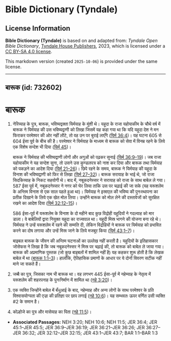 # Bible Dictionary (Tyndale)

## License Information

**Bible Dictionary (Tyndale)** is based on and adapted from: _Tyndale Open Bible Dictionary_, [Tyndale House Publishers](https://tyndaleopenresources.com/), 2023, which is licensed under a [CC BY-SA 4.0 license](https://creativecommons.org/licenses/by-sa/4.0/legalcode.en).

This markdown version (created `2025-10-06`) is provided under the same license.



--------------------------------

## बारूक (id: 732602)

बारूक
=====

1. नेरिय्याह के पुत्र, बारूक, भविष्यद्वक्ता यिर्मयाह के मुंशी थे। यहूदा के राजा यहोयाकीम के चौथे वर्ष में बारूक ने यिर्मयाह की उस भविष्यद्वाणी को लिखा जिसमें यह कहा गया था कि यदि यहूदा देश ने मन फिराकर परमेश्वर की ओर नहीं लौटे, तो वह उन पर बुराई लाएँगे ([यिर्म 36:4](https://ref.ly/Jer36:4))। यह घटना 605 से 604 ईसा पूर्व के बीच की है। परमेश्वर ने यिर्मयाह के माध्यम से बारूक को सेवा में विनम्र रहने के लिये एक विशेष सन्देश भी दिया ([यिर्म 45](https://ref.ly/Jer45:1-Jer45:5))।

    बारूक ने यिर्मयाह की भविष्यद्वाणी लोगों और अगुओं को पढ़कर सुनाई ([यिर्म 36:9–19](https://ref.ly/Jer36:9-Jer36:19))। जब राजा यहोयाकीम ने यह सन्देश सुना, तो उसने उस कुण्डलपत्र को नाश कर दिया और बारूक तथा यिर्मयाह को पकड़ने का आदेश दिया ([यिर्म 21–26](https://ref.ly/Jer36:21-Jer36:26))। छिपे रहने के समय, बारूक ने यिर्मयाह की यहूदा के विनाश की भविष्यद्वाणी को फिर से लिखा ([यिर्म 27–32](https://ref.ly/Jer36:27-Jer36:32))। बारूक सरायाह के भाई थे, जो राजा सिदकिय्याह के निकट सहयोगी थे। बाद में, नबूकदनेस्सर ने सरायाह को राजा के साथ बाबेल ले गया। 587 ईसा पूर्व में, नबूकदनेस्सर ने नगर को घेर लिया ताकि उस पर चढ़ाई की जा सके (यह यरूशलेम के अन्तिम विनाश से एक साल पहले हुआ था)। यिर्मयाह ने इस्राएल की भविष्य की पुनःस्थापना का प्रतीक दिखाने के लिये एक खेत मोल लिया। उन्होंने बारूक को मोल लेने की दस्तावेजों को सुरक्षित रखने का आदेश दिया ([यिर्म 32:12–15](https://ref.ly/Jer32:12-Jer32:15))।

    586 ईसा\-पूर्व में यरूशलेम के विनाश के दो महीने बाद कुछ विद्रोही यहूदियों ने गदल्याह को मार डाला। वे बाबेलियों द्वारा नियुक्त यहूदा का राज्यपाल था। यहूदी मिस्र भागने की योजना बना रहे थे। यिर्मयाह ने उन्हें यरूशलेम में रहने की सम्मति दी, लेकिन विद्रोहियों ने बारूक पर यिर्मयाह को प्रभावित करने का दोष लगाया और उन्हें मिस्र जाने के लिये मजबूर किया ([यिर्म 43:1–7](https://ref.ly/Jer43:1-Jer43:7))।

    बाइबल बारूक के जीवन की अन्तिम घटनाओं का उल्लेख नहीं करती है। यहूदियों के इतिहासकार जोसेफस ने लिखा है कि जब नबूकदनेस्सर ने मिस्र पर चढ़ाई की, तो बारूक को बाबेल ले जाया गया। बारूक की अप्रमाणिक पुस्तक (जो कुछ बाइबलों में शामिल नहीं है) यह कहकर शुरू होती है कि लेखक बाबेल में था ([बारूक 1:1–3](https://ref.ly/Bar1:1-Bar1:3))। हालाँकि, ऐतिहासिक प्रमाणों के आधार पर ये दोनों विवरण सटीक नहीं माने जा सकते हैं।

2. जब्बै का पुत्र, जिसका नाम भी बारूक था। वह लगभग 445 ईसा\-पूर्व में नहेम्याह के नेतृत्व में यरूशलेम की शहरपनाह के पुनःनिर्माण में शामिल था ([नहे 3:20](https://ref.ly/Neh3:20))।
3. एक व्यक्ति जिन्होंने बाबेल में बँधुआई के बाद, नहेम्याह और अन्य लोगों के साथ परमेश्वर के प्रति विश्वासयोग्यता की एज्रा की प्रतिज्ञा पर छाप लगाई ([नहे 10:6](https://ref.ly/Neh10:6))। यह सम्भवतः ऊपर वर्णित उसी व्यक्ति \#2 के समान है।
4. कोल्होजे का पुत्र और मासेयाह का पिता ([नहे 11:5](https://ref.ly/Neh11:5))।

* **Associated Passages:** NEH 3:20; NEH 10:6; NEH 11:5; JER 36:4; JER 45:1–JER 45:5; JER 36:9–JER 36:19; JER 36:21–JER 36:26; JER 36:27–JER 36:32; JER 32:12–JER 32:15; JER 43:1–JER 43:7; BAR 1:1–BAR 1:3

